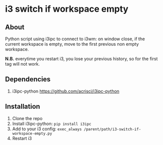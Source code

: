 # i3 switch if workspace empty
## About
Python script using i3ipc to connect to i3wm: on window close, if the current workspace is empty, move to the first previous non empty workspace.

**N.B.** everytime you restart i3, you lose your previous history, so for the first tag will not work.

## Dependencies
1. i3ipc-python <https://github.com/acrisci/i3ipc-python>

## Installation
1. Clone the repo
2. Install i3ipc-python: `pip install i3ipc`
3. Add to your i3 config: `exec_always /parent/path/i3-switch-if-workspace-empty.py`
4. Restart i3
